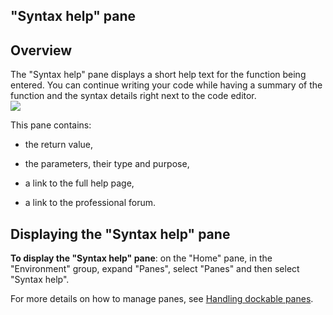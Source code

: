 
## "Syntax help" pane
			

<a name="NOTE1"></a>
<a name="NOTE1_1"></a>


## Overview
<a name="overview_ELTTEXTE000089"></a>
The "Syntax help" pane displays a short help text for the function being entered. You can continue writing your code while having a summary of the function and the syntax details right next to the code editor.
<br>![](https://doc.pcsoft.fr/en-US/images/image.awp?langid=3&name=Volet_Aide_syntaxique%20-%20HC%20N%B0001.gif)


This pane contains: 

- the return value,

- the parameters, their type and purpose,

- a link to the full help page,

- a link to the professional forum. 




<a name="NOTE2"></a>
<a name="NOTE2_1"></a>


## Displaying the "Syntax help" pane
<a name="displaying_the_syntax_help_pane_ELTTEXTE000113"></a>
**To display the "Syntax help" pane**:  on the "Home" pane, in the "Environment" group, expand "Panes", select "Panes" and then select "Syntax help".

For more details on how to manage panes, see [Handling dockable panes](../Editeurs/2027001.md).


